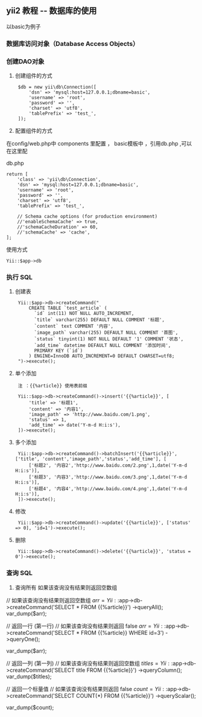 ## yii2 教程 -- 数据库的使用

以basic为例子


### 数据库访问对象（Database Access Objects）

### 创建DAO对象

1. 创建组件的方式

        $db = new yii\db\Connection([
            'dsn' => 'mysql:host=127.0.0.1;dbname=basic',
            'username' => 'root',
            'password' => '',
            'charset' => 'utf8',
            'tablePrefix' => 'test_',
        ]);

2. 配置组件的方式

在config/web.php中 components 里配置 ， basic模板中 ，引用db.php ,可以在这里配

db.php 

	return [
	    'class' => 'yii\db\Connection',
	    'dsn' => 'mysql:host=127.0.0.1;dbname=basic',
	    'username' => 'root',
	    'password' => '',
	    'charset' => 'utf8',
	    'tablePrefix' => 'test_',

	    // Schema cache options (for production environment)
	    //'enableSchemaCache' => true,
	    //'schemaCacheDuration' => 60,
	    //'schemaCache' => 'cache',
	];

使用方式

	Yii::$app->db

### 执行 SQL 

1. 创建表
	
		Yii::$app->db->createCommand("
		    CREATE TABLE `test_article` (
		      `id` int(11) NOT NULL AUTO_INCREMENT,
		      `title` varchar(255) DEFAULT NULL COMMENT '标题',
		      `content` text COMMENT '内容',
		      `image_path` varchar(255) DEFAULT NULL COMMENT '首图',
		      `status` tinyint(1) NOT NULL DEFAULT '1' COMMENT '状态',
		      `add_time` datetime DEFAULT NULL COMMENT '添加时间',
		      PRIMARY KEY (`id`)
		    ) ENGINE=InnoDB AUTO_INCREMENT=0 DEFAULT CHARSET=utf8;
		")->execute();

2. 单个添加 
		
		注 ：{{%article}} 使用表前缀

		Yii::$app->db->createCommand()->insert('{{%article}}', [
		    'title' => '标题1',
		    'content' => '内容1',
		    'image_path' => 'http://www.baidu.com/1.png',
		    'status' => 1,
		    'add_time' => date('Y-m-d H:i:s'),
		])->execute();

3. 多个添加

		Yii::$app->db->createCommand()->batchInsert('{{%article}}', ['title', 'content','image_path','status','add_time'], [
		    ['标题2', '内容2','http://www.baidu.com/2.png',1,date('Y-m-d H:i:s')],
		    ['标题3', '内容3','http://www.baidu.com/3.png',1,date('Y-m-d H:i:s')],
		    ['标题4', '内容4','http://www.baidu.com/4.png',1,date('Y-m-d H:i:s')],
		])->execute();

4. 修改

		Yii::$app->db->createCommand()->update('{{%article}}', ['status' => 0], 'id=1')->execute();

5. 删除
	
		Yii::$app->db->createCommand()->delete('{{%article}}', 'status = 0')->execute();


### 查询 SQL 

1. 查询所有  如果该查询没有结果则返回空数组










// 如果该查询没有结果则返回空数组
$arr = Yii::$app->db->createCommand('SELECT * FROM {{%article}}')
            ->queryAll();
var_dump($arr);

// 返回一行 (第一行)
// 如果该查询没有结果则返回 false
$arr = Yii::$app->db->createCommand('SELECT * FROM {{%article}} WHERE id=3')
           ->queryOne();

var_dump($arr);


// 返回一列 (第一列)
// 如果该查询没有结果则返回空数组
$titles = Yii::$app->db->createCommand('SELECT title FROM {{%article}}')
             ->queryColumn();
var_dump($titles);

// 返回一个标量值
// 如果该查询没有结果则返回 false
$count = Yii::$app->db->createCommand('SELECT COUNT(*) FROM {{%article}}')
             ->queryScalar();

var_dump($count);











